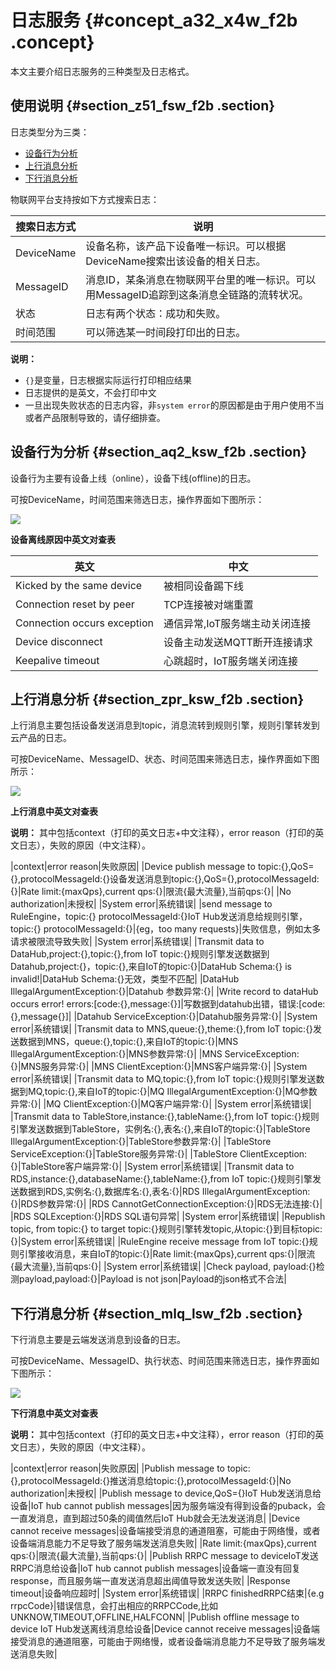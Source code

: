 # 日志服务 {#concept_a32_x4w_f2b .concept}

本文主要介绍日志服务的三种类型及日志格式。

## 使用说明 {#section_z51_fsw_f2b .section}

日志类型分为三类：

-   [设备行为分析](#section_aq2_ksw_f2b)
-   [上行消息分析](#section_zpr_ksw_f2b)
-   [下行消息分析](#section_mlq_lsw_f2b)

物联网平台支持按如下方式搜索日志：

|搜索日志方式|说明|
|------|--|
|DeviceName|设备名称，该产品下设备唯一标识。可以根据DeviceName搜索出该设备的相关日志。|
|MessageID|消息ID，某条消息在物联网平台里的唯一标识。可以用MessageID追踪到这条消息全链路的流转状况。|
|状态|日志有两个状态：成功和失败。|
|时间范围|可以筛选某一时间段打印出的日志。|

**说明：** 

-   `{}`是变量，日志根据实际运行打印相应结果
-   日志提供的是英文，不会打印中文
-   一旦出现失败状态的日志内容，非`system error`的原因都是由于用户使用不当或者产品限制导致的，请仔细排查。

## 设备行为分析 {#section_aq2_ksw_f2b .section}

设备行为主要有设备上线（online），设备下线\(offline\)的日志。

可按DeviceName，时间范围来筛选日志，操作界面如下图所示：

![](http://static-aliyun-doc.oss-cn-hangzhou.aliyuncs.com/assets/img/7530/15330230986524_zh-CN.png)

**设备离线原因中英文对查表**

|英文|中文|
|--|--|
|Kicked by the same device|被相同设备踢下线|
|Connection reset by peer|TCP连接被对端重置|
|Connection occurs exception|通信异常,IoT服务端主动关闭连接|
|Device disconnect|设备主动发送MQTT断开连接请求|
|Keepalive timeout|心跳超时，IoT服务端关闭连接|

## 上行消息分析 {#section_zpr_ksw_f2b .section}

上行消息主要包括设备发送消息到topic，消息流转到规则引擎，规则引擎转发到云产品的日志。

可按DeviceName、MessageID、状态、时间范围来筛选日志，操作界面如下图所示：

![](http://static-aliyun-doc.oss-cn-hangzhou.aliyuncs.com/assets/img/7530/15330230996525_zh-CN.png)

**上行消息中英文对查表**

**说明：** 其中包括context（打印的英文日志+中文注释），error reason（打印的英文日志），失败的原因（中文注释）。

|context|error reason|失败原因|
|Device publish message to topic:\{\},QoS=\{\},protocolMessageId:\{\}设备发送消息到topic:\{\},QoS=\{\},protocolMessageId:\{\}|Rate limit:\{maxQps\},current qps:\{\}|限流\{最大流量\},当前qps:\{\}|
|No authorization|未授权|
|System error|系统错误|
|send message to RuleEngine，topic:\{\} protocolMessageId:\{\}IoT Hub发送消息给规则引擎，topic:\{\} protocolMessageId:\{\}|\{eg，too many requests\}|失败信息，例如太多请求被限流导致失败|
|System error|系统错误|
|Transmit data to DataHub,project:\{\},topic:\{\},from IoT topic:\{\}规则引擎发送数据到Datahub,project:\{\}，topic:\{\},来自IoT的topic:\{\}|DataHub Schema:\{\} is invalid!|DataHub Schema:\{\}无效，类型不匹配|
|DataHub IllegalArgumentException:\{\}|Datahub 参数异常:\{\}|
|Write record to dataHub occurs error! errors:\[code:\{\},message:\{\}\]|写数据到datahub出错，错误:\[code:\{\},message\{\}\]|
|Datahub ServiceException:\{\}|Datahub服务异常:\{\}|
|System error|系统错误|
|Transmit data to MNS,queue:\{\},theme:\{\},from IoT topic:\{\}发送数据到MNS，queue:\{\},topic:\{\},来自IoT的topic:\{\}|MNS IllegalArgumentException:\{\}|MNS参数异常:\{\}|
|MNS ServiceException:\{\}|MNS服务异常:\{\}|
|MNS ClientException:\{\}|MNS客户端异常:\{\}|
|System error|系统错误|
|Transmit data to MQ,topic:\{\},from IoT topic:\{\}规则引擎发送数据到MQ,topic:\{\},来自IoT的topic:\{\}|MQ IllegalArgumentException:\{\}|MQ参数异常:\{\}|
|MQ ClientException:\{\}|MQ客户端异常:\{\}|
|System error|系统错误|
|Transmit data to TableStore,instance:\{\},tableName:\{\},from IoT topic:\{\}规则引擎发送数据到TableStore，实例名:\{\},表名:\{\},来自IoT的topic:\{\}|TableStore IllegalArgumentException:\{\}|TableStore参数异常:\{\}|
|TableStore ServiceException:\{\}|TableStore服务异常:\{\}|
|TableStore ClientException:\{\}|TableStore客户端异常:\{\}|
|System error|系统错误|
|Transmit data to RDS,instance:\{\},databaseName:\{\},tableName:\{\},from IoT topic:\{\}规则引擎发送数据到RDS,实例名:\{\},数据库名:\{\},表名:\{\}|RDS IllegalArgumentException:\{\}|RDS参数异常:\{\}|
|RDS CannotGetConnectionException:\{\}|RDS无法连接:\{\}|
|RDS SQLException:\{\}|RDS SQL语句异常|
|System error|系统错误|
|Republish topic, from topic:\{\} to target topic:\{\}规则引擎转发topic,从topic:\{\}到目标topic:\{\}|System error|系统错误|
|RuleEngine receive message from IoT topic:\{\}规则引擎接收消息，来自IoT的topic:\{\}|Rate limit:\{maxQps\},current qps:\{\}|限流\{最大流量\},当前qps:\{\}|
|System error|系统错误|
|Check payload, payload:\{\}检测payload,payload:\{\}|Payload is not json|Payload的json格式不合法|

## 下行消息分析 {#section_mlq_lsw_f2b .section}

下行消息主要是云端发送消息到设备的日志。

可按DeviceName、MessageID、执行状态、时间范围来筛选日志，操作界面如下图所示：

![](http://static-aliyun-doc.oss-cn-hangzhou.aliyuncs.com/assets/img/7530/15330230996526_zh-CN.png)

**下行消息中英文对查表**

**说明：** 其中包括context（打印的英文日志+中文注释），error reason（打印的英文日志），失败的原因（中文注释）。

|context|error reason|失败原因|
|Publish message to topic:\{\},protocolMessageId:\{\}推送消息给topic:\{\},protocolMessageId:\{\}|No authorization|未授权|
|Publish message to device,QoS=\{\}IoT Hub发送消息给设备|IoT hub cannot publish messages|因为服务端没有得到设备的puback，会一直发消息，直到超过50条的阈值然后IoT Hub就会无法发送消息|
|Device cannot receive messages|设备端接受消息的通道阻塞，可能由于网络慢，或者设备端消息能力不足导致了服务端发送消息失败|
|Rate limit:\{maxQps\},current qps:\{\}|限流\{最大流量\},当前qps:\{\}|
|Publish RRPC message to deviceIoT发送RRPC消息给设备|IoT hub cannot publish messages|设备端一直没有回复response，而且服务端一直发送消息超出阈值导致发送失败|
|Response timeout|设备响应超时|
|System error|系统错误|
|RRPC finishedRRPC结束|\{e.g rrpcCode\}|错误信息，会打出相应的RRPCCode,比如UNKNOW,TIMEOUT,OFFLINE,HALFCONN|
|Publish offline message to device IoT Hub发送离线消息给设备|Device cannot receive messages|设备端接受消息的通道阻塞，可能由于网络慢，或者设备端消息能力不足导致了服务端发送消息失败|

